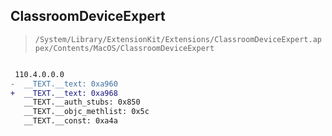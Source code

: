 ## ClassroomDeviceExpert

> `/System/Library/ExtensionKit/Extensions/ClassroomDeviceExpert.appex/Contents/MacOS/ClassroomDeviceExpert`

```diff

 110.4.0.0.0
-  __TEXT.__text: 0xa960
+  __TEXT.__text: 0xa968
   __TEXT.__auth_stubs: 0x850
   __TEXT.__objc_methlist: 0x5c
   __TEXT.__const: 0xa4a

```
